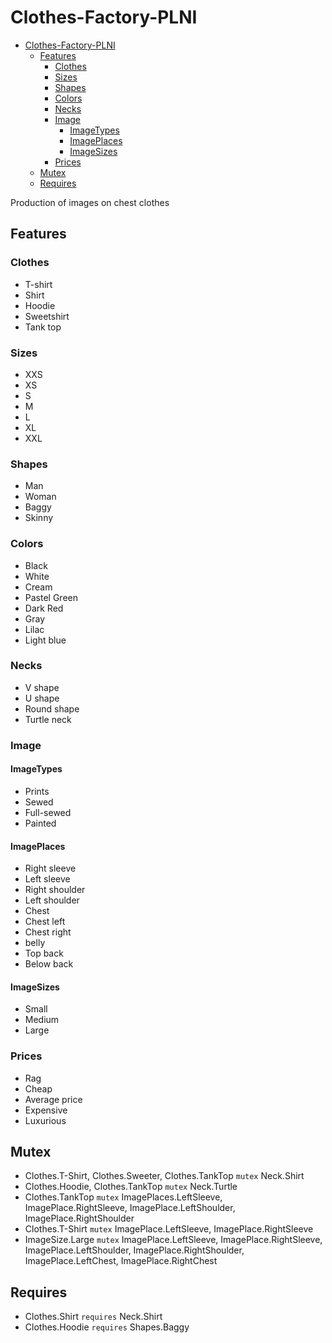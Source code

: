 # Clothes-Factory-PLNI

- [Clothes-Factory-PLNI](#clothes-factory-plni)
  - [Features](#features)
    - [Clothes](#clothes)
    - [Sizes](#sizes)
    - [Shapes](#shapes)
    - [Colors](#colors)
    - [Necks](#necks)
    - [Image](#image)
      - [ImageTypes](#imagetypes)
      - [ImagePlaces](#imageplaces)
      - [ImageSizes](#imagesizes)
    - [Prices](#prices)
  - [Mutex](#mutex)
  - [Requires](#requires)

Production of images on chest clothes

## Features

### Clothes

- T-shirt
- Shirt
- Hoodie
- Sweetshirt
- Tank top

### Sizes

- XXS
- XS
- S
- M
- L
- XL
- XXL

### Shapes

- Man
- Woman
- Baggy
- Skinny

### Colors

- Black
- White
- Cream
- Pastel Green
- Dark Red
- Gray
- Lilac
- Light blue

### Necks

- V shape
- U shape
- Round shape
- Turtle neck

### Image

#### ImageTypes

- Prints
- Sewed
- Full-sewed
- Painted

#### ImagePlaces

- Right sleeve
- Left sleeve
- Right shoulder
- Left shoulder
- Chest
- Chest left
- Chest right
- belly
- Top back
- Below back

#### ImageSizes

- Small
- Medium
- Large

### Prices

- Rag
- Cheap
- Average price
- Expensive
- Luxurious

## Mutex

- Clothes.T-Shirt, Clothes.Sweeter, Clothes.TankTop `mutex` Neck.Shirt
- Clothes.Hoodie, Clothes.TankTop `mutex` Neck.Turtle
- Clothes.TankTop `mutex` ImagePlaces.LeftSleeve, ImagePlace.RightSleeve, ImagePlace.LeftShoulder, ImagePlace.RightShoulder
- Clothes.T-Shirt `mutex` ImagePlace.LeftSleeve, ImagePlace.RightSleeve
- ImageSize.Large `mutex` ImagePlace.LeftSleeve, ImagePlace.RightSleeve, ImagePlace.LeftShoulder, ImagePlace.RightShoulder, ImagePlace.LeftChest, ImagePlace.RightChest

## Requires

- Clothes.Shirt `requires` Neck.Shirt
- Clothes.Hoodie `requires` Shapes.Baggy
